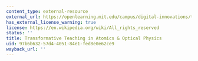 ```yaml
---
content_type: external-resource
external_url: https://openlearning.mit.edu/campus/digital-innovations/transformative-teaching-atomics-optical-physics
has_external_license_warning: true
license: https://en.wikipedia.org/wiki/All_rights_reserved
status: ''
title: Transformative Teaching in Atomics & Optical Physics
uid: 97b6b632-57d4-4051-84e1-fed8e0e62ce9
wayback_url: ''
---
```

